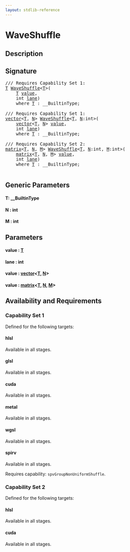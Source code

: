 ```yaml
---
layout: stdlib-reference
---
```


# WaveShuffle

## Description





## Signature 

<pre>
/// Requires Capability Set 1:
<a href="waveshuffle-04.md#typeparam-T" class="code_type">T</a> <a href="waveshuffle-04.md">WaveShuffle</a>&lt;<a href="waveshuffle-04.md#typeparam-T" class="code_type">T</a>&gt;(
    <a href="waveshuffle-04.md#typeparam-T" class="code_type">T</a> <a href="waveshuffle-04.md#decl-value" class="code_param">value</a>,
    <span class="code_keyword">int</span> <a href="waveshuffle-04.md#decl-lane" class="code_param">lane</a>)
    <span class='code_keyword'>where</span> <a href="waveshuffle-04.md#typeparam-T" class="code_type">T</a> : __BuiltinType;

/// Requires Capability Set 1:
<a href="../types/vector/index.md" class="code_type">vector</a>&lt;<a href="waveshuffle-04.md#typeparam-T" class="code_type">T</a>, <a href="waveshuffle-04.md#decl-N" class="code_var">N</a>&gt; <a href="waveshuffle-04.md">WaveShuffle</a>&lt;<a href="waveshuffle-04.md#typeparam-T" class="code_type">T</a>, <a href="waveshuffle-04.md#decl-N" class="code_var">N</a>:<span class="code_keyword">int</span>&gt;(
    <a href="../types/vector/index.md" class="code_type">vector</a>&lt;<a href="waveshuffle-04.md#typeparam-T" class="code_type">T</a>, <a href="waveshuffle-04.md#decl-N" class="code_var">N</a>&gt; <a href="waveshuffle-04.md#decl-value" class="code_param">value</a>,
    <span class="code_keyword">int</span> <a href="waveshuffle-04.md#decl-lane" class="code_param">lane</a>)
    <span class='code_keyword'>where</span> <a href="waveshuffle-04.md#typeparam-T" class="code_type">T</a> : __BuiltinType;

/// Requires Capability Set 2:
<a href="../types/matrix/index.md" class="code_type">matrix</a>&lt;<a href="waveshuffle-04.md#typeparam-T" class="code_type">T</a>, <a href="waveshuffle-04.md#decl-N" class="code_var">N</a>, <a href="waveshuffle-04.md#decl-M" class="code_var">M</a>&gt; <a href="waveshuffle-04.md">WaveShuffle</a>&lt;<a href="waveshuffle-04.md#typeparam-T" class="code_type">T</a>, <a href="waveshuffle-04.md#decl-N" class="code_var">N</a>:<span class="code_keyword">int</span>, <a href="waveshuffle-04.md#decl-M" class="code_var">M</a>:<span class="code_keyword">int</span>&gt;(
    <a href="../types/matrix/index.md" class="code_type">matrix</a>&lt;<a href="waveshuffle-04.md#typeparam-T" class="code_type">T</a>, <a href="waveshuffle-04.md#decl-N" class="code_var">N</a>, <a href="waveshuffle-04.md#decl-M" class="code_var">M</a>&gt; <a href="waveshuffle-04.md#decl-value" class="code_param">value</a>,
    <span class="code_keyword">int</span> <a href="waveshuffle-04.md#decl-lane" class="code_param">lane</a>)
    <span class='code_keyword'>where</span> <a href="waveshuffle-04.md#typeparam-T" class="code_type">T</a> : __BuiltinType;

</pre>

## Generic Parameters

####  <a id="typeparam-T"></a>T: \_\_BuiltinType
####  <a id="decl-N"></a>N  : int
####  <a id="decl-M"></a>M  : int

## Parameters

####  <a id="decl-value"></a>value  : [T](waveshuffle-04.md#typeparam-T)
####  <a id="decl-lane"></a>lane  : int
####  <a id="decl-value"></a>value  : [vector](../types/vector/index.md)\<[T](../types/vector/index.md#typeparam-T), [N](../types/vector/index.md#decl-N)\>
####  <a id="decl-value"></a>value  : [matrix](../types/matrix/index.md)\<[T](../types/matrix/t-0.md), [N](../types/matrix/index.md#decl-N), [M](../types/matrix/index.md#decl-M)\>

## Availability and Requirements

### Capability Set 1

Defined for the following targets:

#### hlsl
Available in all stages.

#### glsl
Available in all stages.

#### cuda
Available in all stages.

#### metal
Available in all stages.

#### wgsl
Available in all stages.

#### spirv
Available in all stages.

Requires capability: `spvGroupNonUniformShuffle`.

### Capability Set 2

Defined for the following targets:

#### hlsl
Available in all stages.

#### cuda
Available in all stages.




<script>
// Fix .md links to .html when on ReadTheDocs
if (window.location.hostname.includes('readthedocs') || 
    window.location.hostname.includes('rtfd.io')) {
  document.addEventListener('DOMContentLoaded', function() {
    const links = document.querySelectorAll('a');
    links.forEach(link => {
      if (link.getAttribute('href') && link.getAttribute('href').endsWith('.md')) {
        link.href = link.href.replace(/\.md($|#|\?)/, '.html$1');
      }
    });
  });
}
</script>
